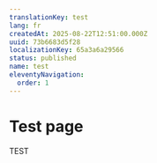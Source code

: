 ```yaml
---
translationKey: test
lang: fr
createdAt: 2025-08-22T12:51:00.000Z
uuid: 73b6683d5f28
localizationKey: 65a3a6a29566
status: published
name: test
eleventyNavigation:
  order: 1
---
```


# Test page

TEST
